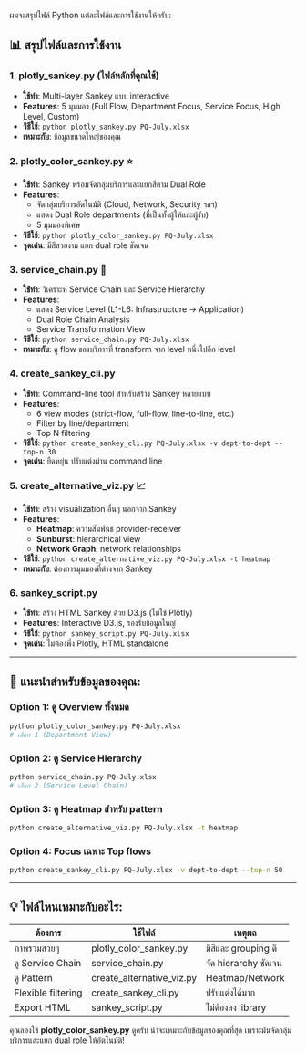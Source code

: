 ผมจะสรุปไฟล์ Python แต่ละไฟล์และการใช้งานให้ครับ:

## 📊 **สรุปไฟล์และการใช้งาน**

### 1. **plotly_sankey.py** (ไฟล์หลักที่คุณใช้)
- **ใช้ทำ**: Multi-layer Sankey แบบ interactive
- **Features**: 5 มุมมอง (Full Flow, Department Focus, Service Focus, High Level, Custom)
- **วิธีใช้**: `python plotly_sankey.py PQ-July.xlsx`
- **เหมาะกับ**: ข้อมูลขนาดใหญ่ของคุณ

### 2. **plotly_color_sankey.py** ⭐
- **ใช้ทำ**: Sankey พร้อมจัดกลุ่มบริการและแยกสีตาม Dual Role
- **Features**: 
  - จัดกลุ่มบริการอัตโนมัติ (Cloud, Network, Security ฯลฯ)
  - แสดง Dual Role departments (ที่เป็นทั้งผู้ให้และผู้รับ)
  - 5 มุมมองพิเศษ
- **วิธีใช้**: `python plotly_color_sankey.py PQ-July.xlsx`
- **จุดเด่น**: มีสีสวยงาม แยก dual role ชัดเจน

### 3. **service_chain.py** 🔗
- **ใช้ทำ**: วิเคราะห์ Service Chain และ Service Hierarchy
- **Features**:
  - แสดง Service Level (L1-L6: Infrastructure → Application)
  - Dual Role Chain Analysis
  - Service Transformation View
- **วิธีใช้**: `python service_chain.py PQ-July.xlsx`
- **เหมาะกับ**: ดู flow ของบริการที่ transform จาก level หนึ่งไปอีก level

### 4. **create_sankey_cli.py**
- **ใช้ทำ**: Command-line tool สำหรับสร้าง Sankey หลายแบบ
- **Features**:
  - 6 view modes (strict-flow, full-flow, line-to-line, etc.)
  - Filter by line/department
  - Top N filtering
- **วิธีใช้**: `python create_sankey_cli.py PQ-July.xlsx -v dept-to-dept --top-n 30`
- **จุดเด่น**: ยืดหยุ่น ปรับแต่งผ่าน command line

### 5. **create_alternative_viz.py** 📈
- **ใช้ทำ**: สร้าง visualization อื่นๆ นอกจาก Sankey
- **Features**:
  - **Heatmap**: ความสัมพันธ์ provider-receiver
  - **Sunburst**: hierarchical view
  - **Network Graph**: network relationships
- **วิธีใช้**: `python create_alternative_viz.py PQ-July.xlsx -t heatmap`
- **เหมาะกับ**: ต้องการมุมมองที่ต่างจาก Sankey

### 6. **sankey_script.py**
- **ใช้ทำ**: สร้าง HTML Sankey ด้วย D3.js (ไม่ใช้ Plotly)
- **Features**: Interactive D3.js, รองรับข้อมูลใหญ่
- **วิธีใช้**: `python sankey_script.py PQ-July.xlsx`
- **จุดเด่น**: ไม่ต้องพึ่ง Plotly, HTML standalone

---

## 🎯 **แนะนำสำหรับข้อมูลของคุณ:**

### **Option 1: ดู Overview ทั้งหมด**
```bash
python plotly_color_sankey.py PQ-July.xlsx
# เลือก 1 (Department View)
```

### **Option 2: ดู Service Hierarchy**
```bash
python service_chain.py PQ-July.xlsx
# เลือก 2 (Service Level Chain)
```

### **Option 3: ดู Heatmap สำหรับ pattern**
```bash
python create_alternative_viz.py PQ-July.xlsx -t heatmap
```

### **Option 4: Focus เฉพาะ Top flows**
```bash
python create_sankey_cli.py PQ-July.xlsx -v dept-to-dept --top-n 50
```

---

## 💡 **ไฟล์ไหนเหมาะกับอะไร:**

| ต้องการ | ใช้ไฟล์ | เหตุผล |
|---------|---------|---------|
| ภาพรวมสวยๆ | plotly_color_sankey.py | มีสีและ grouping ดี |
| ดู Service Chain | service_chain.py | จัด hierarchy ชัดเจน |
| ดู Pattern | create_alternative_viz.py | Heatmap/Network |
| Flexible filtering | create_sankey_cli.py | ปรับแต่งได้มาก |
| Export HTML | sankey_script.py | ไม่ต้องลง library |

คุณลองใช้ **plotly_color_sankey.py** ดูครับ น่าจะเหมาะกับข้อมูลของคุณที่สุด เพราะมันจัดกลุ่มบริการและแยก dual role ให้อัตโนมัติ!